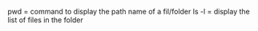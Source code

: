 pwd = command to display the path name of a fil/folder
ls -l = display the list of files in the folder 
